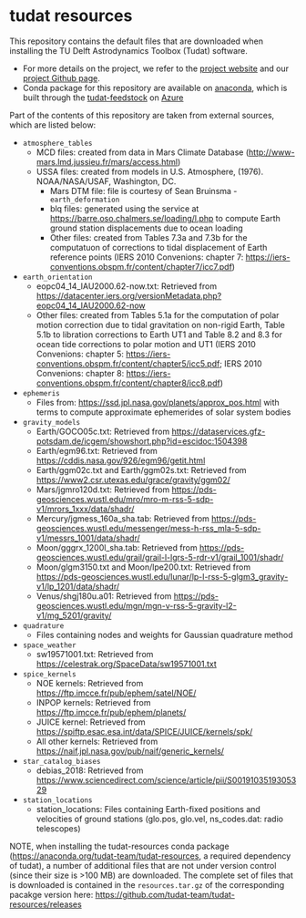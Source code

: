 # tudat resources

This repository contains the default files that are downloaded when installing the TU Delft Astrodynamics Toolbox (Tudat) software. 

* For more details on the project, we refer to the [project website](https://docs.tudat.space/en/latest/) and our [project Github page](https://github.com/tudat-team).
* Conda package for this repository are available on [anaconda](anaconda.org/tudat-team/tudat-resources/), which is built through the [tudat-feedstock](https://github.com/tudat-team/tudat-resources-feedstock) on [Azure](https://dev.azure.com/tudat-team/feedstock-builds/_build?definitionId=4)

Part of the contents of this repository are taken from external sources, which are listed below:

- `atmosphere_tables`
	- MCD files: created from data in Mars Climate Database (http://www-mars.lmd.jussieu.fr/mars/access.html)
	- USSA files: created from models in U.S. Atmosphere, (1976). NOAA/NASA/USAF, Washington, DC.
        - Mars DTM file: file is courtesy of Sean Bruinsma 
-` earth_deformation`
        - blq files: generated using the service at https://barre.oso.chalmers.se/loading/l.php to compute Earth ground station displacements due to ocean loading
        - Other files: created from Tables 7.3a and 7.3b for the computatuon of corrections to tidal displacement of Earth reference points (IERS 2010 Convenions: chapter 7: https://iers-conventions.obspm.fr/content/chapter7/icc7.pdf)
- `earth_orientation`
	- eopc04_14_IAU2000.62-now.txt: Retrieved from https://datacenter.iers.org/versionMetadata.php?eopc04_14_IAU2000.62-now
	- Other files: created from Tables 5.1a for the computation of polar motion correction due to tidal gravitation on non-rigid Earth, Table 5.1b to libration corrections to Earth UT1 and Table 8.2 and 8.3 for ocean tide corrections to polar motion and UT1 (IERS 2010 Convenions: chapter 5: https://iers-conventions.obspm.fr/content/chapter5/icc5.pdf; IERS 2010 Convenions: chapter 8: https://iers-conventions.obspm.fr/content/chapter8/icc8.pdf)
- `ephemeris`
	- Files from: https://ssd.jpl.nasa.gov/planets/approx_pos.html with terms to compute approximate ephemerides of solar system bodies
- `gravity_models`
	- Earth/GOCO05c.txt: Retrieved from https://dataservices.gfz-potsdam.de/icgem/showshort.php?id=escidoc:1504398
	- Earth/egm96.txt: Retrieved from https://cddis.nasa.gov/926/egm96/getit.html
	- Earth/ggm02c.txt and Earth/ggm02s.txt: Retrieved from https://www2.csr.utexas.edu/grace/gravity/ggm02/
	- Mars/jgmro120d.txt: Retrieved from https://pds-geosciences.wustl.edu/mro/mro-m-rss-5-sdp-v1/mrors_1xxx/data/shadr/
	- Mercury/jgmess_160a_sha.tab: Retrieved from https://pds-geosciences.wustl.edu/messenger/mess-h-rss_mla-5-sdp-v1/messrs_1001/data/shadr/
	- Moon/gggrx_1200l_sha.tab: Retrieved from https://pds-geosciences.wustl.edu/grail/grail-l-lgrs-5-rdr-v1/grail_1001/shadr/
	- Moon/glgm3150.txt and Moon/lpe200.txt: Retrieved from https://pds-geosciences.wustl.edu/lunar/lp-l-rss-5-glgm3_gravity-v1/lp_1201/data/shadr/
	- Venus/shgj180u.a01: Retrieved from https://pds-geosciences.wustl.edu/mgn/mgn-v-rss-5-gravity-l2-v1/mg_5201/gravity/
- `quadrature`
	- Files containing nodes and weights for Gaussian quadrature method
- `space_weather`
	- sw19571001.txt: Retrieved from https://celestrak.org/SpaceData/sw19571001.txt
- `spice_kernels` 
	- NOE kernels: Retrieved from https://ftp.imcce.fr/pub/ephem/satel/NOE/
 	- INPOP kernels: Retrieved from https://ftp.imcce.fr/pub/ephem/planets/
  	- JUICE kernel: Retrieved from https://spiftp.esac.esa.int/data/SPICE/JUICE/kernels/spk/ 
	- All other kernels: Retrieved from https://naif.jpl.nasa.gov/pub/naif/generic_kernels/  
- `star_catalog_biases`
	- debias_2018: Retrieved from https://www.sciencedirect.com/science/article/pii/S0019103519305329
- `station_locations`
	- station_locations: Files containing Earth-fixed positions and velocities of ground stations (glo.pos, glo.vel, ns_codes.dat: radio telescopes)


NOTE, when installing the tudat-resources conda package (https://anaconda.org/tudat-team/tudat-resources, a required dependency of tudat), a number of additional files that are not under version control (since their size is >100 MB) are downloaded. The complete set of files that is downloaded is contained in the ``resources.tar.gz`` of the corresponding pacakge version here: https://github.com/tudat-team/tudat-resources/releases




